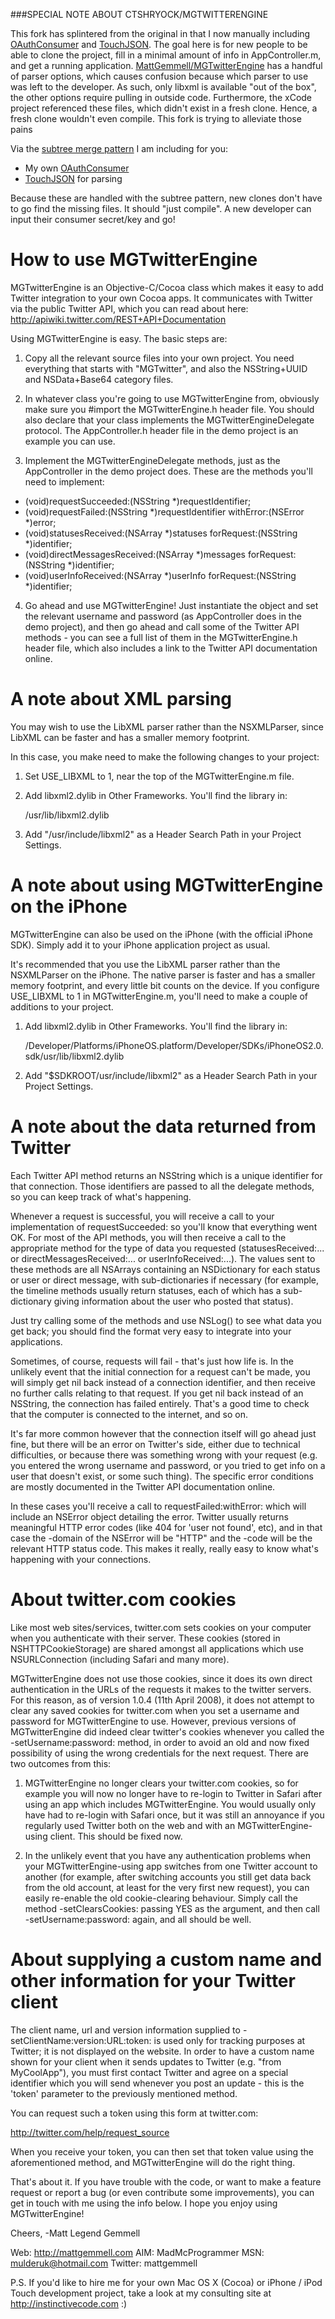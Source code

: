 ###SPECIAL NOTE ABOUT CTSHRYOCK/MGTWITTERENGINE
                                                                                                              
This fork has splintered from the original in that I now manually including [OAuthConsumer](http://github.com/ctshryock/oauthconsumer) and [TouchJSON](http://github.com/schwa/TouchJSON).  The goal here is for new people to be able to clone the project, fill in a minimal amount of info in AppController.m, and get a running application.  [MattGemmell/MGTwitterEngine](https://github.com/mattgemmell/MGTwitterEngine) has a handful of parser options, which causes confusion because which parser to use was left to the developer.  As such, only libxml is available "out of the box", the other options require pulling in outside code.  Furthermore, the xCode project referenced these files, which didn't exist in a fresh clone.  Hence, a fresh clone wouldn't even compile.  This fork is trying to alleviate those pains   

Via the [subtree merge pattern](http://help.github.com/subtree-merge/ "Git Subtree Merge Pattern") I am including for you:
 
* My own [OAuthConsumer](http://github.com/ctshryock/oauthconsumer)
* [TouchJSON](http://github.com/schwa/TouchJSON) for parsing
                                                                      
Because these are handled with the subtree pattern, new clones don't have to go find the missing files.  It should "just compile".  A new developer can input their consumer secret/key and go!




How to use MGTwitterEngine
==========================

MGTwitterEngine is an Objective-C/Cocoa class which makes it easy to add Twitter integration to your own Cocoa apps. It communicates with Twitter via the public Twitter API, which you can read about here:
http://apiwiki.twitter.com/REST+API+Documentation

Using MGTwitterEngine is easy. The basic steps are:


1. Copy all the relevant source files into your own project. You need everything that starts with "MGTwitter", and also the NSString+UUID and NSData+Base64 category files.


2. In whatever class you're going to use MGTwitterEngine from, obviously make sure you #import the MGTwitterEngine.h header file. You should also declare that your class implements the MGTwitterEngineDelegate protocol. The AppController.h header file in the demo project is an example you can use.


3. Implement the MGTwitterEngineDelegate methods, just as the AppController in the demo project does. These are the methods you'll need to implement:

- (void)requestSucceeded:(NSString *)requestIdentifier;
- (void)requestFailed:(NSString *)requestIdentifier withError:(NSError *)error;
- (void)statusesReceived:(NSArray *)statuses forRequest:(NSString *)identifier;
- (void)directMessagesReceived:(NSArray *)messages forRequest:(NSString *)identifier;
- (void)userInfoReceived:(NSArray *)userInfo forRequest:(NSString *)identifier;


4. Go ahead and use MGTwitterEngine! Just instantiate the object and set the relevant username and password (as AppController does in the demo project), and then go ahead and call some of the Twitter API methods - you can see a full list of them in the MGTwitterEngine.h header file, which also includes a link to the Twitter API documentation online.


A note about XML parsing
========================

You may wish to use the LibXML parser rather than the NSXMLParser, since LibXML can be faster and has a smaller memory footprint.

In this case, you make need to make the following changes to your project:

1. Set USE_LIBXML to 1, near the top of the MGTwitterEngine.m file.

2. Add libxml2.dylib in Other Frameworks. You'll find the library in:

	/usr/lib/libxml2.dylib
	
3. Add "/usr/include/libxml2" as a Header Search Path in your Project Settings.



A note about using MGTwitterEngine on the iPhone
================================================

MGTwitterEngine can also be used on the iPhone (with the official iPhone SDK). Simply add it to your iPhone application project as usual.

It's recommended that you use the LibXML parser rather than the NSXMLParser on the iPhone. The native parser is faster and has a smaller memory footprint, and every little bit counts on the device. If you configure USE_LIBXML to 1 in MGTwitterEngine.m, you'll need to make a couple of additions to your project.

1. Add libxml2.dylib in Other Frameworks. You'll find the library in:

	/Developer/Platforms/iPhoneOS.platform/Developer/SDKs/iPhoneOS2.0.sdk/usr/lib/libxml2.dylib
	
2. Add "$SDKROOT/usr/include/libxml2" as a Header Search Path in your Project Settings.



A note about the data returned from Twitter
===========================================

Each Twitter API method returns an NSString which is a unique identifier for that connection. Those identifiers are passed to all the delegate methods, so you can keep track of what's happening.

Whenever a request is successful, you will receive a call to your implementation of requestSucceeded: so you'll know that everything went OK. For most of the API methods, you will then receive a call to the appropriate method for the type of data you requested (statusesReceived:... or directMessagesReceived:... or userInfoReceived:...). The values sent to these methods are all NSArrays containing an NSDictionary for each status or user or direct message, with sub-dictionaries if necessary (for example, the timeline methods usually return statuses, each of which has a sub-dictionary giving information about the user who posted that status).

Just try calling some of the methods and use NSLog() to see what data you get back; you should find the format very easy to integrate into your applications.

Sometimes, of course, requests will fail - that's just how life is. In the unlikely event that the initial connection for a request can't be made, you will simply get nil back instead of a connection identifier, and then receive no further calls relating to that request. If you get nil back instead of an NSString, the connection has failed entirely. That's a good time to check that the computer is connected to the internet, and so on.

It's far more common however that the connection itself will go ahead just fine, but there will be an error on Twitter's side, either due to technical difficulties, or because there was something wrong with your request (e.g. you entered the wrong username and password, or you tried to get info on a user that doesn't exist, or some such thing). The specific error conditions are mostly documented in the Twitter API documentation online.

In these cases you'll receive a call to requestFailed:withError: which will include an NSError object detailing the error. Twitter usually returns meaningful HTTP error codes (like 404 for 'user not found', etc), and in that case the -domain of the NSError will be "HTTP" and the -code will be the relevant HTTP status code. This makes it really, really easy to know what's happening with your connections.



About twitter.com cookies
=========================

Like most web sites/services, twitter.com sets cookies on your computer when you authenticate with their server. These cookies (stored in NSHTTPCookieStorage) are shared amongst all applications which use NSURLConnection (including Safari and many more).

MGTwitterEngine does not use those cookies, since it does its own direct authentication in the URLs of the requests it makes to the twitter servers. For this reason, as of version 1.0.4 (11th April 2008), it does not attempt to clear any saved cookies for twitter.com when you set a username and password for MGTwitterEngine to use. However, previous versions of MGTwitterEngine did indeed clear twitter's cookies whenever you called the -setUsername:password: method, in order to avoid an old and now fixed possibility of using the wrong credentials for the next request. There are two outcomes from this:

1. MGTwitterEngine no longer clears your twitter.com cookies, so for example you will now no longer have to re-login to Twitter in Safari after using an app which includes MGTwitterEngine. You would usually only have had to re-login with Safari once, but it was still an annoyance if you regularly used Twitter both on the web and with an MGTwitterEngine-using client. This should be fixed now.

2. In the unlikely event that you have any authentication problems when your MGTwitterEngine-using app switches from one Twitter account to another (for example, after switching accounts you still get data back from the old account, at least for the very first new request), you can easily re-enable the old cookie-clearing behaviour. Simply call the method -setClearsCookies: passing YES as the argument, and then call -setUsername:password: again, and all should be well.



About supplying a custom name and other information for your Twitter client
===========================================================================

The client name, url and version information supplied to -setClientName:version:URL:token: is used only for tracking purposes at Twitter; it is not displayed on the website. In order to have a custom name shown for your client when it sends updates to Twitter (e.g. "from MyCoolApp"), you must first contact Twitter and agree on a special identifier which you will send whenever you post an update - this is the 'token' parameter to the previously mentioned method.

You can request such a token using this form at twitter.com:

http://twitter.com/help/request_source

When you receive your token, you can then set that token value using the aforementioned method, and MGTwitterEngine will do the right thing.



That's about it. If you have trouble with the code, or want to make a feature request or report a bug (or even contribute some improvements), you can get in touch with me using the info below. I hope you enjoy using MGTwitterEngine!


Cheers,
-Matt Legend Gemmell


Web:      http://mattgemmell.com
AIM:      MadMcProgrammer
MSN:      mulderuk@hotmail.com
Twitter:  mattgemmell

P.S. If you'd like to hire me for your own Mac OS X (Cocoa) or iPhone / iPod Touch development project, take a look at my consulting site at http://instinctivecode.com :)
